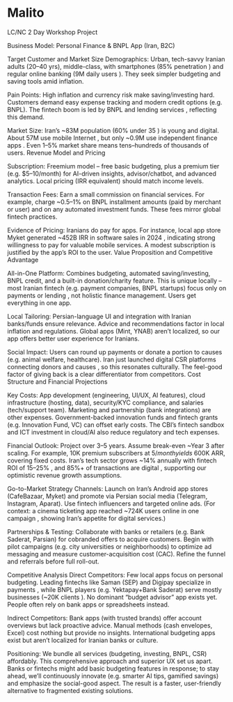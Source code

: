# Malito
LC/NC 2 Day Workshop Project

Business Model: Personal Finance & BNPL App (Iran, B2C)

Target Customer and Market Size
Demographics: Urban, tech-savvy Iranian adults (20–40 yrs), middle-class, with smartphones (85%
penetration ) and regular online banking (9M daily users ). They seek simpler budgeting and
saving tools amid inflation.

Pain Points: High inflation and currency risk make saving/investing hard. Customers demand easy
expense tracking and modern credit options (e.g. BNPL). The fintech boom is led by BNPL and
lending services , reflecting this demand.

Market Size: Iran’s ~83M population (60% under 35 ) is young and digital. About 57M use mobile
Internet , but only ~0.9M use independent finance apps . Even 1–5% market share means
tens–hundreds of thousands of users.
Revenue Model and Pricing

Subscription: Freemium model – free basic budgeting, plus a premium tier (e.g. $5–10/month) for
AI-driven insights, advisor/chatbot, and advanced analytics. Local pricing (IRR equivalent) should
match income levels.

Transaction Fees: Earn a small commission on financial services. For example, charge ~0.5–1% on
BNPL installment amounts (paid by merchant or user) and on any automated investment funds.
These fees mirror global fintech practices.

Evidence of Pricing: Iranians do pay for apps. For instance, local app store Myket generated ~452B
IRR in software sales in 2024 , indicating strong willingness to pay for valuable mobile services. A
modest subscription is justified by the app’s ROI to the user.
Value Proposition and Competitive Advantage

All-in-One Platform: Combines budgeting, automated saving/investing, BNPL credit, and a built-in
donation/charity feature. This is unique locally – most Iranian fintech (e.g. payment companies, BNPL
startups) focus only on payments or lending , not holistic finance management. Users get
everything in one app.

Local Tailoring: Persian-language UI and integration with Iranian banks/funds ensure relevance.
Advice and recommendations factor in local inflation and regulations. Global apps (Mint, YNAB)
aren’t localized, so our app offers better user experience for Iranians.

Social Impact: Users can round up payments or donate a portion to causes (e.g. animal welfare,
healthcare). Iran just launched digital CSR platforms connecting donors and causes , so this
resonates culturally. The feel-good factor of giving back is a clear differentiator from competitors.
Cost Structure and Financial Projections

Key Costs: App development (engineering, UI/UX, AI features), cloud infrastructure (hosting, data),
security/KYC compliance, and salaries (tech/support team). Marketing and partnership (bank
integrations) are other expenses. Government-backed innovation funds and fintech grants (e.g.
Innovation Fund, VC) can offset early costs. The CBI’s fintech sandbox and ICT investment in cloud/AI
 also reduce regulatory and tech expenses.

Financial Outlook: Project over 3–5 years. Assume break-even ~Year 3 after scaling. For example,
10K premium subscribers at $5/month yields ~$600K ARR, covering fixed costs. Iran’s tech sector
grows ~14% annually with fintech ROI of 15–25% , and 85%+ of transactions are digital ,
supporting our optimistic revenue growth assumptions.

Go-to-Market Strategy
Channels: Launch on Iran’s Android app stores (CafeBazaar, Myket) and promote via Persian social
media (Telegram, Instagram, Aparat). Use fintech influencers and targeted online ads. (For context: a
cinema ticketing app reached ~724K users online in one campaign , showing Iran’s appetite for
digital services.)

Partnerships & Testing: Collaborate with banks or retailers (e.g. Bank Saderat, Parsian) for cobranded offers to acquire customers. Begin with pilot campaigns (e.g. city universities or
neighborhoods) to optimize ad messaging and measure customer-acquisition cost (CAC). Refine the
funnel and referrals before full roll-out.

Competitive Analysis
Direct Competitors: Few local apps focus on personal budgeting. Leading fintechs like Saman (SEP)
and Digipay specialize in payments , while BNPL players (e.g. Yektapay+Bank Saderat) serve
mostly businesses (~20K clients ). No dominant “budget advisor” app exists yet. People often rely
on bank apps or spreadsheets instead.

Indirect Competitors: Bank apps (with trusted brands) offer account overviews but lack proactive
advice. Manual methods (cash envelopes, Excel) cost nothing but provide no insights. International
budgeting apps exist but aren’t localized for Iranian banks or culture.

Positioning: We bundle all services (budgeting, investing, BNPL, CSR) affordably. This
comprehensive approach and superior UX set us apart. Banks or fintechs might add basic budgeting
features in response; to stay ahead, we’ll continuously innovate (e.g. smarter AI tips, gamified
savings) and emphasize the social-good aspect. The result is a faster, user-friendly alternative to
fragmented existing solutions. 
